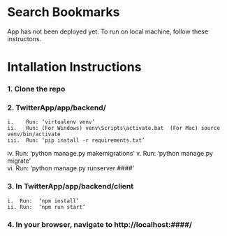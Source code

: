 # Search Bookmarks
App has not been deployed yet. To run on local machine, follow these instructons. 


# Intallation Instructions

### 1. Clone the repo

### 2. TwitterApp/app/backend/
	i.    Run: ‘virtualenv venv’
	ii.   Run: (For Windows) venv\Scripts\activate.bat	(For Mac) source venv/bin/activate
	iii.  Run: ‘pip install -r requirements.txt’
  iv.   Run: ‘python manage.py makemigrations’
	v.    Run: ‘python manage.py migrate’    
	vi.   Run: ‘python manage.py runserver ####’ 

### 3. In TwitterApp/app/backend/client
	i.  Run:  ‘npm install’
	ii. Run:  ‘npm run start’

### 4. In your browser, navigate to http://localhost:####/
